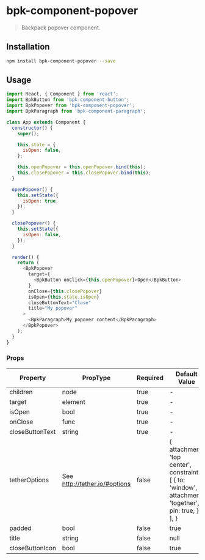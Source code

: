 # bpk-component-popover

> Backpack popover component.

## Installation

```sh
npm install bpk-component-popover --save
```

## Usage

```js
import React, { Component } from 'react';
import BpkButton from 'bpk-component-button';
import BpkPopover from 'bpk-component-popover';
import BpkParagraph from 'bpk-component-paragraph';

class App extends Component {
  constructor() {
    super();

    this.state = {
      isOpen: false,
    };

    this.openPopover = this.openPopover.bind(this);
    this.closePopover = this.closePopover.bind(this);
  }

  openPopover() {
    this.setState({
      isOpen: true,
    });
  }

  closePopover() {
    this.setState({
      isOpen: false,
    });
  }

  render() {
    return (
      <BpkPopover
        target={
          <BpkButton onClick={this.openPopover}>Open</BpkButton>
        }
        onClose={this.closePopover}
        isOpen={this.state.isOpen}
        closeButtonText="Close"
        title="My popover"
      >
        <BpkParagraph>My popover content</BpkParagraph>
      </BpkPopover>
    );
  }
}
```

### Props

| Property              | PropType                      | Required | Default Value |
| --------------------- | ----------------------------- | -------- | ------------- |
| children              | node                          | true     | -             |
| target                | element                       | true     | -             |
| isOpen                | bool                          | true     | -             |
| onClose               | func                          | true     | -             |
| closeButtonText       | string                        | true     | -             |
| tetherOptions         | See http://tether.io/#options | false    | { attachment: 'top center', constraints: [ { to: 'window', attachment: 'together', pin: true, }, ], } |
| padded                | bool                          | false    | true          |
| title                 | string                        | false    | null          |
| closeButtonIcon       | bool                          | false    | true          |
